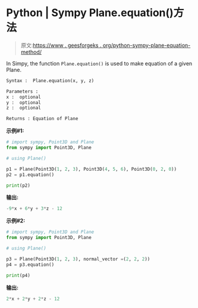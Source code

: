 # Python | Sympy Plane.equation()方法

> 原文:[https://www . geesforgeks . org/python-sympy-plane-equation-method/](https://www.geeksforgeeks.org/python-sympy-plane-equation-method/)

In Simpy, the function `Plane.equation()` is used to make equation of a given Plane.

```py
Syntax :  Plane.equation(x, y, z)

Parameters :
x :  optional
y :  optional
z :  optional

Returns : Equation of Plane

```

**示例#1:**

```py
# import sympy, Point3D and Plane
from sympy import Point3D, Plane

# using Plane()

p1 = Plane(Point3D(1, 2, 3), Point3D(4, 5, 6), Point3D(0, 2, 0))
p2 = p1.equation()

print(p2)
```

**输出:**

```py
-9*x + 6*y + 3*z - 12
```

**示例#2:**

```py
# import sympy, Point3D and Plane
from sympy import Point3D, Plane

# using Plane()

p3 = Plane(Point3D(1, 2, 3), normal_vector =(2, 2, 2))
p4 = p3.equation()

print(p4)
```

**输出:**

```py
2*x + 2*y + 2*z - 12
```